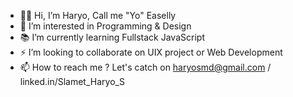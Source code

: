 - 🧑🏻 Hi, I’m Haryo, Call me "Yo" Easelly 
- 👀 I’m interested in Programming & Design
- 📚 I’m currently learning Fullstack JavaScript
- ⚡ I’m looking to collaborate on UIX project or Web Development
- 📫 How to reach me ? Let's catch on haryosmd@gmail.com / linked.in/Slamet_Haryo_S

<!---
haryosmd/haryosmd is a ✨ special ✨ repository because its `README.md` (this file) appears on your GitHub profile.
You can click the Preview link to take a look at your changes.
--->
